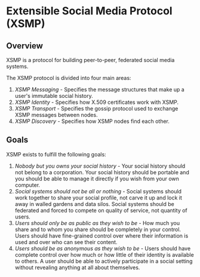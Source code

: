 # Extensible Social Media Protocol (XSMP)

## Overview
XSMP is a protocol for building peer-to-peer, federated social media systems. 

The XSMP protocol is divided into four main areas:
1. _XSMP Messaging_ - Specifies the message structures that make up a user's immutable social history.
2. _XSMP Identity_ - Specifies how X.509 certificates work with XSMP.
3. _XSMP Transport_ - Specifies the gossip protocol used to exchange XSMP messages between nodes.
4. _XSMP Discovery_ - Specifies how XSMP nodes find each other.

## Goals
XSMP exists to fulfill the following goals:
1. _Nobody but you owns your social history_ - Your social history should not belong to a corporation. Your social history should be portable and you should be able to manage it directly if you wish from your own computer.
2. _Social systems should not be all or nothing_ - Social systems should work together to share your social profile, not carve it up and lock it away in walled gardens and data silos. Social systems should be federated and forced to compete on quality of service, not quantity of users.
3. _Users should only be as public as they wish to be_ - How much you share and to whom you share should be completely in your control. Users should have fine-grained control over where their information is used and over who can see their content.
4. _Users should be as anonymous as they wish to be_ - Users should have complete control over how much or how little of their identity is available to others. A user should be able to actively participate in a social setting without revealing anything at all about themselves.